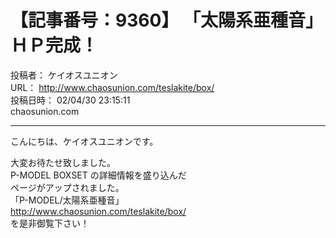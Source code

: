 # 【記事番号：9360】 「太陽系亜種音」ＨＰ完成！

投稿者： ケイオスユニオン  
URL： http://www.chaosunion.com/teslakite/box/  
投稿日時： 02/04/30 23:15:11  
chaosunion.com

---

こんにちは、ケイオスユニオンです。  
  
大変お待たせ致しました。  
P-MODEL BOXSET の詳細情報を盛り込んだ  
ページがアップされました。  
「P-MODEL/太陽系亜種音」  
http://www.chaosunion.com/teslakite/box/  
を是非御覧下さい！  
